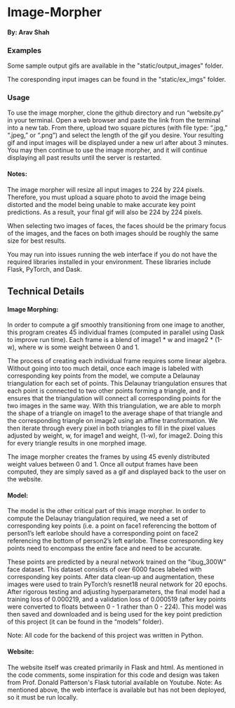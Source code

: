 # Image-Morpher
#### By: Arav Shah

### Examples

Some sample output gifs are available in the "static/output_images" folder.

The coresponding input images can be found in the "static/ex_imgs" folder.

### Usage

To use the image morpher, clone the github directory and run “website.py” in your terminal. Open a web browser and paste the link from the terminal into a new tab. From there, upload two square pictures (with file type: “.jpg,” “.jpeg,” or “.png”) and select the length of the gif you desire. Your resulting gif and input images will be displayed under a new url after about 3 minutes. You may then continue to use the image morpher, and it will continue displaying all past results until the server is restarted.

#### Notes: 
The image morpher will resize all input images to 224 by 224 pixels. Therefore, you must upload a square photo to avoid the image being distorted and the model being unable to make accurate key point predictions. As a result, your final gif will also be 224 by 224 pixels.

When selecting two images of faces, the faces should be the primary focus of the images, and the faces on both images should be roughly the same size for best results.

You may run into issues running the web interface if you do not have the required libraries installed in your environment. These libraries include Flask, PyTorch, and Dask.

## Technical Details

#### Image Morphing:
In order to compute a gif smoothly transitioning from one image to another, this program creates 45 individual frames (computed in parallel using Dask to improve run time). Each frame is a blend of image1 * w and image2 * (1-w), where w is some weight between 0 and 1. 

The process of creating each individual frame requires some linear algebra. Without going into too much detail, once each image is labeled with corresponding key points from the model, we compute a Delaunay triangulation for each set of points. This Delaunay triangulation ensures that each point is connected to two other points forming a triangle, and it ensures that the triangulation will connect all corresponding points for the two images in the same way. With this triangulation, we are able to morph the shape of a triangle on image1 to the average shape of that triangle and the corresponding triangle on image2 using an affine transformation. We then iterate through every pixel in both triangles to fill in the pixel values adjusted by weight, w, for image1 and weight, (1-w), for image2. Doing this for every triangle results in one morphed image.

The image morpher creates the frames by using 45 evenly distributed weight values between 0 and 1. Once all output frames have been computed, they are simply saved as a gif and displayed back to the user on the website.

#### Model:
The model is the other critical part of this image morpher. In order to compute the Delaunay triangulation required, we need a set of corresponding key points (i.e. a point on face1 referencing the bottom of person1’s left earlobe should have a corresponding point on face2 referencing the bottom of person2’s left earlobe. These corresponding key points need to encompass the entire face and need to be accurate. 

These points are predicted by a neural network trained on the “ibug_300W” face dataset. This dataset consists of over 6000 faces labeled with corresponding key points. After data clean-up and augmentation, these images were used to train PyTorch’s resnet18 neural network for 20 epochs. After rigorous testing and adjusting hyperparameters, the final model had a training loss of  0.000219, and a validation loss of 0.000519 (after key points were converted to floats between 0 - 1 rather than 0 - 224). This model was then saved and downloaded and is being used for the key point prediction of this project (it can be found in the “models” folder).

Note: All code for the backend of this project was written in Python.

#### Website: 
The website itself was created primarily in Flask and html. As mentioned in the code comments, some inspiration for this code and design was taken from Prof. Donald Patterson's Flask tutorial available on Youtube. Note: As mentioned above, the web interface is available but has not been deployed, so it must be run locally. 
